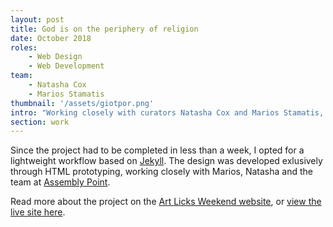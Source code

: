 ```yaml
---
layout: post
title: God is on the periphery of religion
date: October 2018
roles:
    - Web Design
    - Web Development
team:
    - Natasha Cox
    - Marios Stamatis
thumbnail: '/assets/giotpor.png'
intro: "Working closely with curators Natasha Cox and Marios Stamatis, I designed and built an online exhibition of artists' audio works on the occasion of Art Licks Weekend 2018."
section: work
---
```


Since the project had to be completed in less than a week, I opted for a lightweight workflow based on [Jekyll](https://jekyllrb.com). The design was developed exlusively through HTML prototyping, working closely with Marios, Natasha and the team at [Assembly Point](http://assemblypoint.xyz).

Read more about the project on the [Art Licks Weekend website](https://artlicksweekend.com/online-project/), or [view the live site here](https://assemblypoint.xyz/giotpor/).